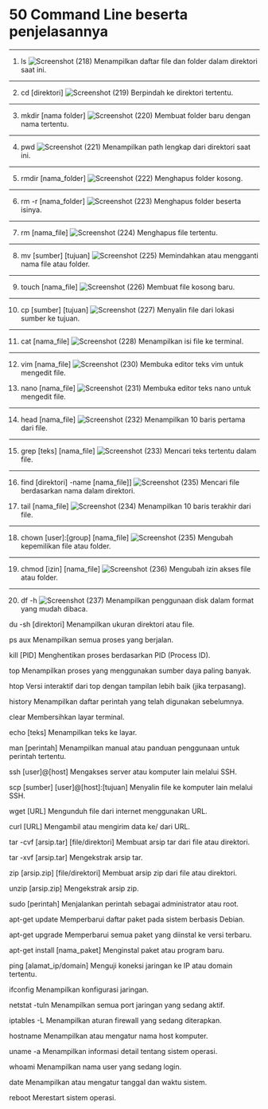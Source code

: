 # 50 Command Line beserta penjelasannya
---
1. ls
   ![Screenshot (218)](https://github.com/NADIRANTS/SISTEM-OPERASI/blob/main/File/WhatsApp%20Image%202024-09-05%20at%2008.57.34.jpeg)
Menampilkan daftar file dan folder dalam direktori saat ini.

---
2. cd [direktori]
   ![Screenshot (219)](https://github.com/NADIRANTS/SISTEM-OPERASI/blob/main/File/WhatsApp%20Image%202024-09-05%20at%2008.58.28.jpeg)
Berpindah ke direktori tertentu.

---
3. mkdir [nama folder]
   ![Screenshot (220)](https://github.com/NADIRANTS/SISTEM-OPERASI/blob/main/File/WhatsApp%20Image%202024-09-05%20at%2008.58.29%20(1).jpeg)
Membuat folder baru dengan nama tertentu.

---
4. pwd
    ![Screenshot (221)](https://github.com/NADIRANTS/SISTEM-OPERASI/blob/main/File/WhatsApp%20Image%202024-09-05%20at%2008.58.29.jpeg)
Menampilkan path lengkap dari direktori saat ini.

---
5. rmdir [nama_folder]
   ![Screenshot (222)](https://github.com/NADIRANTS/SISTEM-OPERASI/blob/main/File/WhatsApp%20Image%202024-09-05%20at%2008.59.13.jpeg)
Menghapus folder kosong.

---
6. rm -r [nama_folder]
   ![Screenshot (223)](https://github.com/NADIRANTS/SISTEM-OPERASI/blob/main/File/WhatsApp%20Image%202024-09-05%20at%2008.59.14%20(1).jpeg)
Menghapus folder beserta isinya.

---
7. rm [nama_file]
   ![Screenshot (224)](https://github.com/NADIRANTS/SISTEM-OPERASI/blob/main/File/WhatsApp%20Image%202024-09-05%20at%2008.59.14.jpeg)
Menghapus file tertentu.

---
8. mv [sumber] [tujuan]
   ![Screenshot (225)](https://github.com/NADIRANTS/SISTEM-OPERASI/blob/main/File/WhatsApp%20Image%202024-09-05%20at%2008.59.49%20(1).jpeg)
Memindahkan atau mengganti nama file atau folder.

---
9. touch [nama_file]
    ![Screenshot (226)](https://github.com/NADIRANTS/SISTEM-OPERASI/blob/main/File/WhatsApp%20Image%202024-09-05%20at%2008.59.49%20(2).jpeg)
Membuat file kosong baru.

---
10. cp [sumber] [tujuan]
     ![Screenshot (227)](https://github.com/NADIRANTS/SISTEM-OPERASI/blob/main/File/WhatsApp%20Image%202024-09-05%20at%2008.59.49.jpeg)
Menyalin file dari lokasi sumber ke tujuan.

---
11. cat [nama_file]
    ![Screenshot (228)](https://github.com/NADIRANTS/SISTEM-OPERASI/blob/main/File/WhatsApp%20Image%202024-09-05%20at%2009.29.28.jpeg)
Menampilkan isi file ke terminal.

---
12. vim [nama_file]
     ![Screenshot (230)](https://github.com/NADIRANTS/SISTEM-OPERASI/blob/main/File/WhatsApp%20Image%202024-09-05%20at%2009.29.29%20(1).jpeg)
Membuka editor teks vim untuk mengedit file.

13. nano [nama_file]
     ![Screenshot (231)](https://github.com/NADIRANTS/SISTEM-OPERASI/blob/main/File/WhatsApp%20Image%202024-09-05%20at%2009.29.29.jpeg)
Membuka editor teks nano untuk mengedit file.

---
14. head [nama_file]
   ![Screenshot (232)](https://github.com/NADIRANTS/SISTEM-OPERASI/blob/main/File/WhatsApp%20Image%202024-09-05%20at%2009.29.58.jpeg)
Menampilkan 10 baris pertama dari file.

---
15. grep [teks] [nama_file]
    ![Screenshot (233)](https://github.com/NADIRANTS/SISTEM-OPERASI/blob/main/File/WhatsApp%20Image%202024-09-05%20at%2009.29.59%20(1).jpeg)
Mencari teks tertentu dalam file.

---
16. find [direktori] -name [nama_file]]
    ![Screenshot (235)](https://github.com/NADIRANTS/SISTEM-OPERASI/blob/main/File/WhatsApp%20Image%202024-09-05%20at%2009.29.59%20(2).jpeg)
Mencari file berdasarkan nama dalam direktori.

17. tail [nama_file]
    ![Screenshot (234)](https://github.com/NADIRANTS/SISTEM-OPERASI/blob/main/File/WhatsApp%20Image%202024-09-05%20at%2009.29.59.jpeg)
Menampilkan 10 baris terakhir dari file.

---
18. chown [user]:[group] [nama_file]
     ![Screenshot (235)](https://github.com/NADIRANTS/SISTEM-OPERASI/blob/main/File/WhatsApp%20Image%202024-09-05%20at%2009.30.40%20(1).jpeg)
Mengubah kepemilikan file atau folder.

---
19. chmod [izin] [nama_file]
     ![Screenshot (236)](https://github.com/NADIRANTS/SISTEM-OPERASI/blob/main/File/WhatsApp%20Image%202024-09-05%20at%2009.30.40.jpeg)
Mengubah izin akses file atau folder.

---
20. df -h
     ![Screenshot (237)](https://github.com/NADIRANTS/SISTEM-OPERASI/blob/main/File/WhatsApp%20Image%202024-09-05%20at%2009.30.41.jpeg)
Menampilkan penggunaan disk dalam format yang mudah dibaca.

du -sh [direktori]
Menampilkan ukuran direktori atau file.

ps aux
Menampilkan semua proses yang berjalan.

kill [PID]
Menghentikan proses berdasarkan PID (Process ID).

top
Menampilkan proses yang menggunakan sumber daya paling banyak.

htop
Versi interaktif dari top dengan tampilan lebih baik (jika terpasang).

history
Menampilkan daftar perintah yang telah digunakan sebelumnya.

clear
Membersihkan layar terminal.

echo [teks]
Menampilkan teks ke layar.

man [perintah]
Menampilkan manual atau panduan penggunaan untuk perintah tertentu.

ssh [user]@[host]
Mengakses server atau komputer lain melalui SSH.

scp [sumber] [user]@[host]:[tujuan]
Menyalin file ke komputer lain melalui SSH.

wget [URL]
Mengunduh file dari internet menggunakan URL.

curl [URL]
Mengambil atau mengirim data ke/ dari URL.

tar -cvf [arsip.tar] [file/direktori]
Membuat arsip tar dari file atau direktori.

tar -xvf [arsip.tar]
Mengekstrak arsip tar.

zip [arsip.zip] [file/direktori]
Membuat arsip zip dari file atau direktori.

unzip [arsip.zip]
Mengekstrak arsip zip.

sudo [perintah]
Menjalankan perintah sebagai administrator atau root.

apt-get update
Memperbarui daftar paket pada sistem berbasis Debian.

apt-get upgrade
Memperbarui semua paket yang diinstal ke versi terbaru.

apt-get install [nama_paket]
Menginstal paket atau program baru.

ping [alamat_ip/domain]
Menguji koneksi jaringan ke IP atau domain tertentu.

ifconfig
Menampilkan konfigurasi jaringan.

netstat -tuln
Menampilkan semua port jaringan yang sedang aktif.

iptables -L
Menampilkan aturan firewall yang sedang diterapkan.

hostname
Menampilkan atau mengatur nama host komputer.

uname -a
Menampilkan informasi detail tentang sistem operasi.

whoami
Menampilkan nama user yang sedang login.

date
Menampilkan atau mengatur tanggal dan waktu sistem.

reboot
Merestart sistem operasi.
